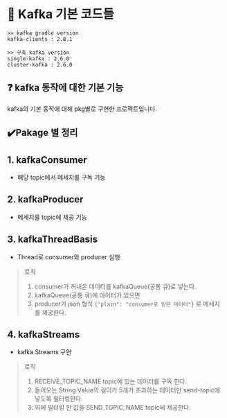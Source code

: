 # 📃 Kafka 기본 코드들
```
>> kafka gradle version
kafka-clients : 2.8.1

>> 구축 kafka version
single-kafka : 2.6.0
cluster-kafka : 2.6.0
```

## ❓ kafka 동작에 대한 기본 기능
kafka의 기본 동작에 대해 pkg별로 구현한 프로젝트입니다.

## ✔️Pakage 별 정리

## 1. kafkaConsumer
- 해당 topic에서 메세지를 구독 기능
## 2. kafkaProducer
- 메세지를 topic에 제공 기능

## 3. kafkaThreadBasis
- Thread로 consumer와 producer 실행
> 로직
> 1. consumer가 꺼내온 데이터를 kafkaQueue(공통 큐)로 넣는다.
> 2. kafkaQueue(공통 큐)에 데이터가 있으면
> 3. producer가 json 형식 `{"plain": "consumer로 받은 데이터"}` 로 메세지를 제공한다. 

## 4. kafkaStreams
- kafka Streams 구현
> 로직
> 1. RECEIVE_TOPIC_NAME topic에 있는 데이터를 구독 한다.
> 2. 들어오는 String Value의 길이가 5개가 초과하는 데이터만 send-topic에 넣도록 필터링한다.
> 3. 위에 필터링 된 값을 SEND_TOPIC_NAME topic에 제공한다.